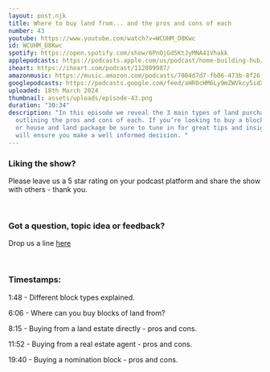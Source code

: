 ```yaml
---
layout: post.njk
title: Where to buy land from... and the pros and cons of each
number: 43
youtube: https://www.youtube.com/watch?v=WCUHM_O8Kwc
id: WCUHM_O8Kwc
spotify: https://open.spotify.com/show/6PnOjGdSKtJyMNA41Vhakk
applepodcasts: https://podcasts.apple.com/us/podcast/home-building-hub/id1681936589
iheart: https://iheart.com/podcast/112809987/
amazonmusic: https://music.amazon.com/podcasts/7004d7d7-fb06-473b-8f26-8ce9992cac11
googlepodcasts: https://podcasts.google.com/feed/aHR0cHM6Ly9mZWVkcy5idXp6c3Byb3V0LmNvbS8yMTM5MTU1LnJzcw==
uploaded: 18th March 2024
thumbnail: assets/uploads/episode-43.png
duration: "30:34"
description: "In this episode we reveal the 3 main types of land purchases,
  outlining the pros and cons of each. If you’re looking to buy a block of land
  or house and land package be sure to tune in for great tips and insights that
  will ensure you make a well informed decision. "
---
```

### Liking the show?

Please leave us a 5 star rating on your podcast platform and share the show with others - thank you.

<br>

### Got a question, topic idea or feedback?

Drop us a line <a href="/contact" id="contact-us" target="_blank">here</a>

<br>

### Timestamps:

1:48 - Different block types explained. 

6:06 - Where can you buy blocks of land from? 

8:15 - Buying from a land estate directly - pros and cons. 

11:52 - Buying from a real estate agent - pros and cons. 

19:40 - Buying a nomination block - pros and cons.
